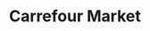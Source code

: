 ---
title: "Carrefour Market"
url: /ciudad-autonoma-de-buenos-aires/carrefour-market/
shop: Supermarkt
---